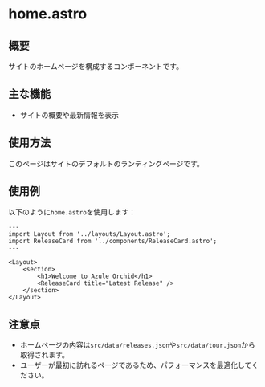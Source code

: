 # home.astro

## 概要
サイトのホームページを構成するコンポーネントです。

## 主な機能
- サイトの概要や最新情報を表示

## 使用方法
このページはサイトのデフォルトのランディングページです。

## 使用例
以下のように`home.astro`を使用します：

```astro
---
import Layout from '../layouts/Layout.astro';
import ReleaseCard from '../components/ReleaseCard.astro';
---

<Layout>
    <section>
        <h1>Welcome to Azule Orchid</h1>
        <ReleaseCard title="Latest Release" />
    </section>
</Layout>
```

## 注意点
- ホームページの内容は`src/data/releases.json`や`src/data/tour.json`から取得されます。
- ユーザーが最初に訪れるページであるため、パフォーマンスを最適化してください。